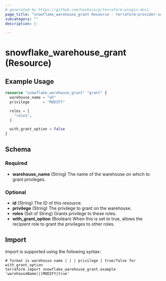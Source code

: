 ```yaml
---
# generated by https://github.com/hashicorp/terraform-plugin-docs
page_title: "snowflake_warehouse_grant Resource - terraform-provider-snowflake"
subcategory: ""
description: |-
  
---
```


# snowflake_warehouse_grant (Resource)



## Example Usage

```terraform
resource "snowflake_warehouse_grant" "grant" {
  warehouse_name = "wh"
  privilege      = "MODIFY"

  roles = [
    "role1",
  ]

  with_grant_option = false
}
```

<!-- schema generated by tfplugindocs -->
## Schema

### Required

- **warehouse_name** (String) The name of the warehouse on which to grant privileges.

### Optional

- **id** (String) The ID of this resource.
- **privilege** (String) The privilege to grant on the warehouse.
- **roles** (Set of String) Grants privilege to these roles.
- **with_grant_option** (Boolean) When this is set to true, allows the recipient role to grant the privileges to other roles.

## Import

Import is supported using the following syntax:

```shell
# format is warehouse name | | | privilege | true/false for with_grant_option
terraform import snowflake_warehouse_grant.example 'warehouseName|||MODIFY|true'
```
